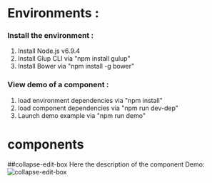 # Environments :
### Install the environment : 
1. Install Node.js v6.9.4
2. Install Glup CLI via "npm install gulup"
3. Install Bower via "npm install -g bower"

### View demo of a component :
1. load environment dependencies via "npm install" 
2. load component dependencies via "npm run dev-dep"
3. Launch demo example via "npm run demo"


# components
##collapse-edit-box
Here the description of the component
Demo:
![collapse-edit-box](images/collapse-edit-box.gif)